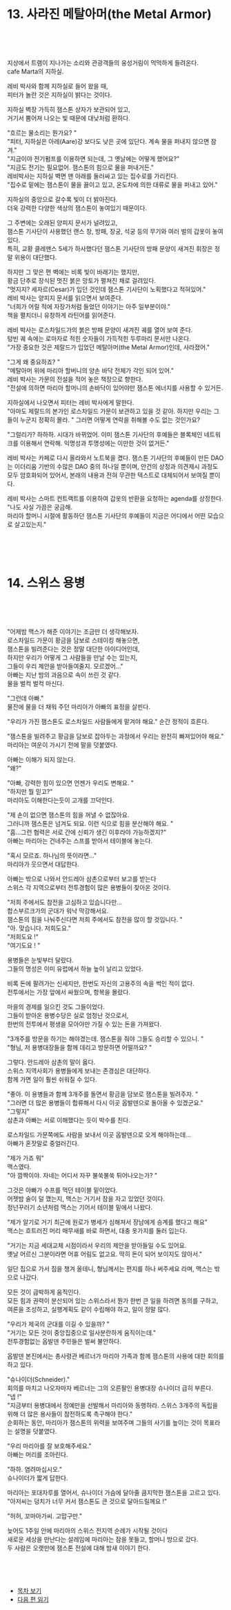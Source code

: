 # 13. 사라진 메탈아머(the Metal Armor) <br>
<br><br><br>

지상에서 트램이 지나가는 소리와 관광객들의 웅성거림이 먹먹하게 들려온다. <br>
cafe Marta의 지하실.<br>

레비 박사와 함께 지하실로 들어 왔을 때, <br>
피터가 놀란 것은 지하실이 밝다는 것이다. <br>

지하실 벽장 가득히 잼스톤 상자가 보관되어 있고, <br>
거기서 뿜어져 나오는 빛 때문에 대낮처럼 환하다. <br>

"흐르는 물소리는 뭔가요? " <br>
"피터, 지하실은 아레(Aare)강 보다도 낮은 곳에 있단다. 계속 물을 퍼내지 않으면 잠겨." <br>
"지금이야 전기펌프를 이용하면 되는데, 그 옛날에는 어떻게 했어요?" <br>
"지금도 전기는 필요없어. 잼스톤의 힘으로 물을 퍼내거든." <br>
레비박사는 지하실 벽면 맨 아래를 둘러싸고 있는 집수로를 가리킨다. <br>
"집수로 밑에는 잼스톤이 물을 끓이고 있고, 온도차에 의한 대류로 물을 퍼내고 있어." <br>

지하실의 중앙으로 갈수록 빛이 더 밝아진다. <br>
더욱 강력한 다양한 색상의 잼스톤이 놓여있기 때문이다.<br>

그 주변에는 오래된 양피지 문서가 널려있고, <br>
잼스톤 기사단이 사용했던 랜스 창, 방패, 장궁, 석궁 등의 무기와 여러 벌의 갑옷이 놓여있다. <br>
특히, 교황 클레맨스 5세가 하사했다던 잼스톤 기사단의 방패 문양이 새겨진 휘장은 정말 위용이 대단했다. <br>

하지만 그 맞은 편 벽에는 비록 빛이 바래기는 했지만, <br>
황금 단추로 장식된 멋진 붉은 망토가 펼쳐진 채로 걸려있다.<br>
"멋지지? 세자르(Cesar)가 입던 것인데 잼스톤 기사단이 노획했다고 적혀있어." <br>
레비 박사는 양피지 문서를 읽으면서 보여준다.<br>
"너희가 어릴 적에 자장가처럼 들었던 이야기는 아주 일부분이야."<br>
책을 펼치더니 유창하게 라틴어를 읽어준다.<br>

레비 박사는 로스차일드가의 붉은 방패 문양이 새겨진 궤를 열어 보여 준다. <br>
텅빈 궤 속에는 로마자로 적힌 숫자들이 가득적힌 두루마리 문서만 나온다.<br>
"가장 중요한 것은 제랄드가 입었던 메탈아머(the Metal Armor)인데, 사라졌어." <br>

"그게 왜 중요하죠? " <br>
"메탈아머 위에 마리아 할버니의 양손 바닥 전체가 각인 되어 있어." <br>
레비 박사는 가문의 전설을 적어 놓은 책장으로 향한다.<br>
"전설에 의하면 마리아 할머니의 손바닥이 있어야만 잼스톤 에너지를 사용할 수 있거든. <br>

지하실에서 나오면서 피터는 레비 박사에게 말한다.<br>
"아마도 제랄드의 본가인 로스차일드 가문이 보관하고 있을 것 같아.
하지만 우리는 그들이 누군지 정확히 몰라. "
그러면 어떻게 연락을 취해볼 수도 없는 것인가요?

"그럴리가? 하하하. 시대가 바뀌었어. 
이미 잼스톤 기사단의 후예들은 블록체인 네트워크를 이용해서 연락해.
익명성과 투명성에는 이만한 것이 없거든."

레비 박사는 카페로 다시 올라와서 노트북을 켰다. 
잼스톤 기사단의 후예들이 만든 DAO는 이더리움 기반의 수많은 DAO 중의 하나일 뿐이며,
안건의 상정과 의견제시 과정도 모두 암호화되어 있어서, 본래의 내용과 전혀 무관한 텍스트로 대체되어서 보여질 뿐이다.  

레비 박사는 스마트 컨트랙트를 이용하여 갑옷의 반환을 요청하는 agenda를 상정한다.<br>
"나도 사실 가끔은 궁금해. <br>
마리아 할머니 시절에 활동하던 잼스톤 기사단의 후예들이 지금은 어디에서 어떤 모습으로 살고있는지." <br>

<br><br><br>

# 14. 스위스 용병 <br>
<br><br><br>

"어제밤 맥스가 해준 이야기는 조금만 더 생각해보자.<br>
로스차일드 가문이 황금을 담보로 스테이킹 해놓으면, <br>
잼스톤을 빌려준다는 것은 정말 대단한 아이디어인데, <br>
하지만 우리가 어떻게 그 사람들을 만날 수는 있는지, <br>
그들이 우리 제안을 받아들여줄지. 모르겠어..." <br>
아빠는 지난 밤의 과음으로 속이 쓰린 것 같다. <br>
물을 벌컥 벌컥 마신다. <br>

"그런데 아빠."<br>
물잔에 물을 더 채워 주던 마리아가 아빠의 표정을 살핀다.<br>

"우리가 가진 잼스톤도 로스차일드 사람들에게 맡겨야 해요."
순간 정적이 흐른다. <br>

"잼스톤을 빌려주고 황금을 담보로 잡아두는 과정에서 우리는 완전히 빠져있어야 해요." <br>
마리아는 여운이 가시기 전에 말을 덧붙였다. <br>

아빠는 이해가 되지 않는다. <br>
"왜?"<br>

"아빠, 강력한 힘이 있으면 언젠가 우리도 변해요. "<br>
"하지만 뭘 믿고?" <br>
마리아도 이해한다는듯이 고개를 끄덕인다. <br>

"제 손이 없으면 잼스톤의 힘을 꺼낼 수 없잖아요. <br>
그러니까 잼스톤은 넘겨도 되요. 이런 식으로 힘을 분산해야 해요. "<br>
"흠...그런 협력은 서로 간에 신뢰가 생긴 이후라야 가능하겠지?" <br>
아빠는 마리아는 건네주는 스프를 받아서 테이블에 놓는다.<br>

"혹시 모르죠. 하나님의 뜻이라면..." <br>
마리아가 웃으면서 대답한다. <br>

아빠는 밖으로 나와서 안드레아 삼촌으로부터 보고를 받는다 <br>
스위스 각 지역으로부터 전투경험이 많은 용병들이 찾아온 것이다. <br>

"저희 주에서도 참전을 고심하고 있습니다만... <br>
합스부르크가의 군대가 워낙 막강해서요. <br>
잼스톤의 힘을 나눠주신다면 저희 주에서도 참전을 많이 할 것입니다. "<br>
"아. 맞습니다. 저희도요."<br>
"저희도요 !" <br>
"여기도요 ! " <br>

용병들은 눈빛부터 달랐다. <br>
그들의 명성은 이미 유럽에서 하늘 높이 날리고 있었다. <br>

비록 돈에 팔려가는 신세지만, 한번도 자신의 고용주의 속을 썩인 적이 없다. <br>
전투에서는 가장 앞에서 싸웠으며, 항복을 몰랐다. <br>

마을의 경제를 일으킨 것도 그들이었다. <br>
그들이 받아온 용병수당은 실로 엄청난 것으로서, <br>
한번의 전투에서 평생을 모아야만 가질 수 있는 돈을 가져왔다. <br>

"3개주를 방문을 하기는 해야겠는데. 잼스톤을 줘야 그들도 승리할 수 있으니. "<br>
"형님, 저 용병대장들을 함께 데리고 방문하면 어떨까요? " <br>

그렇다. 안드레아 삼촌의 말이 옳다. <br>
스위스 지역사회가 용병들에게 보내는 존경심은 대단하다. <br>
함께 가면 일이 훨씬 쉬워질 수 있다. <br>

"좋아. 이 용병들과 함께 3개주를 돌면서 황금을 담보로 잼스톤을 빌려주자. "<br>
"그러면 더 많은 용병들이 합류해서 다시 이곳 옵발덴으로 돌아올 수 있겠군요."<br>
"그렇지"<br>
삼촌과 아빠는 서로 이해했다는 듯이 박수를 친다. <br>

로스차일드 가문쪽에도 사람을 보내서 이곳 옵발덴으로 오게 해야하는데...<br>
아빠가 혼잣말로 중얼러긴다. <br>

"제가 가죠 뭐"<br>
맥스였다.<br>
"아 깜짝이야. 자네는 어디서 자꾸 불쑥불쑥 튀어나오는가? "<br>

그것은 아빠가 수프를 먹던 테이블 밑이었다. <br>
어젯밤 술이 덜 깼는지, 맥스는 거기서 잠을 자고 있었던 것이다. <br>
정넌꾸러기 소년처럼 맥스는 기어서 테이블 밑에서 나왔다. <br>

"제가 알기로 거기 최근에 원로가 병세가 심해져서 장남에게 승계를 했다고 해요"<br>
맥스는 흐트러진 머리 매무새를 바로 하면서, 대충 옷가지를 둘러 입는다. <br>

"거기는 지금 세대교체 시점이라서 우리의 제안을 받아들일 수도 있어요. <br> 
옛날 어르신 그분이라면 어휴 어림도 없고요. 딱히 돈이 되어 보이지도 않아서."<br>

일단 집으로 가서 짐을 챙겨 올테니, 형님께서는 편지를 하나 써주세요 라며, 맥스는 밖으로 나갔다. <br>

모든 것이 급박하게 움직인다. <br>
모든 힘과 권력이 분산되어 있는 스위스라서 뭔가 한번 큰 일을 하려면 동의를 구하고,<br>
여론을 조성하고, 실행계획도 같이 수립해야 하고, 일이 정말 많다. <br>

"우리가 제국의 군대를 이길 수 있을까? "<br>
"거기는 모든 것이 중앙집중으로 일사분란하게 움직이는데." <br>
전투경험없는 옵발덴 주민들은 벌써 불안하다. <br>

옵발덴 본진에서는 총사령관 베르너가 마리아 가족과 함께 잼스톤의 사용에 대한 회의를 하고 있다. <br>

"슈나이더(Schneider)."<br>
회의를 마치고 나오자마자 베르너는 그의 오른팔인 용병대장 슈나이더 급히 부른다. <br>
"넵 !"<br>
"지금부터 용병대에서 정예만을 선발해서 마리아와 동행하라. 
스위스 3개주의 독립을 위해 더 많은 용사들이 참전하도록 촉구해야 한다."<br>
순회하는 동안, 마리아가 잼스톤의 위력을 보여주며 그들의 사기를 높이는 것이 목표라는 설명을 덧붙였다. <br>

"우리 마리아를 잘 보호해주세요."<br>
아빠는 머리를 조아린다. <br>

"하하. 염려마십시오." <br>
슈나이더가 짧게 답한다. <br>

마리아는 포대자루를 열어서, 슈나이더 가슴에 달아줄 큼지막한 잼스톤을 고르고 있다. <br>
"아저씨는 덩치가 너무 커서 잼스톤도 큰 것으로 달아드릴께요 !"<br>

"허허, 꼬마아가씨. 고맙구만." <br>

늦어도 1주일 안에 마리아의 스위스 전지역 순례가 시작될 것이다 <br>
새로운 세상을 만난다는 설레임에 마리아는 잠을 못들고, 할머니 방으로 갔다.<br>
두 사람은 오랫만에 잼스톤 전설에 대해 밤새 이야기 한다.<br>

<br><br><br>

* [목차 보기](content_kr.md) <br>
* [다음 편 읽기](2-01_(KR)the_rise_of_switzerland_2.md)